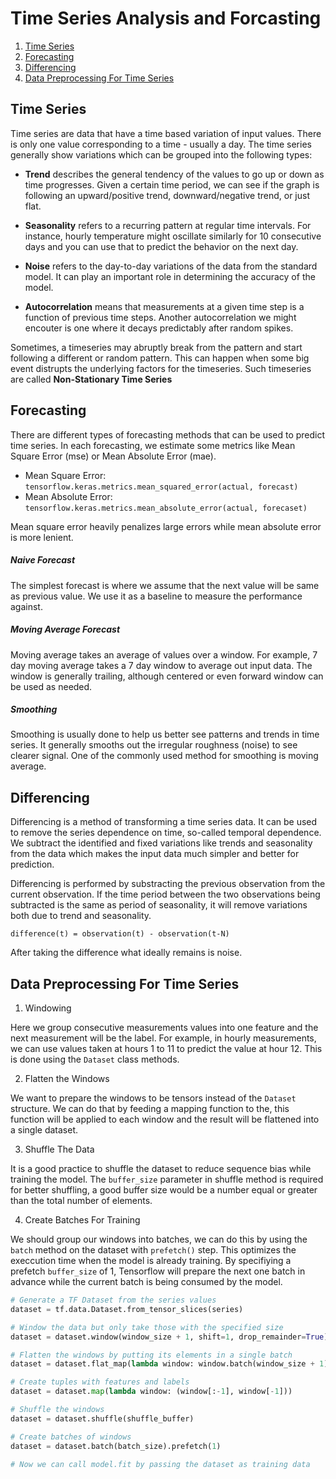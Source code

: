 # Time Series Analysis and Forcasting

1. [Time Series](#time-series)
2. [Forecasting](#forecasting)
3. [Differencing](#differencing)
4. [Data Preprocessing For Time Series](#data-preprocessing-for-time-series)

## Time Series

Time series are data that have a time based variation of input values. There is only one value corresponding to a time - usually a day. The time series generally show variations which can be grouped into the following types:

- **Trend** describes the general tendency of the values to go up or down as time progresses. Given a certain time period, we can see if the graph is following an upward/positive trend, downward/negative trend, or just flat.

- **Seasonality** refers to a recurring pattern at regular time intervals. For instance, hourly temperature might oscillate similarly for 10 consecutive days and you can use that to predict the behavior on the next day.

- **Noise** refers to the day-to-day variations of the data from the standard model. It can play an important role in determining the accuracy of the model.

- **Autocorrelation** means that measurements at a given time step is a function of previous time steps. Another autocorrelation we might encouter is one where it decays predictably after random spikes.

Sometimes, a timeseries may abruptly break from the pattern and start following a different or random pattern. This can happen when some big event distrupts the underlying factors for the timeseries. Such timeseries are called **Non-Stationary Time Series**

## Forecasting

There are different types of forecasting methods that can be used to predict time series. In each forecasting, we estimate some metrics like Mean Square Error (mse) or Mean Absolute Error (mae). 

- Mean Square Error: `tensorflow.keras.metrics.mean_squared_error(actual, forecast)`
- Mean Absolute Error: `tensorflow.keras.metrics.mean_absolute_error(actual, forecaset)`

Mean square error heavily penalizes large errors while mean absolute error is more lenient.


##### Naive Forecast

The simplest forecast is where we assume that the next value will be same as previous value. We use it as a baseline to measure the performance against.

##### Moving Average Forecast

Moving average takes an average of values over a window. For example, 7 day moving average takes a 7 day window to average out input data. The window is generally trailing, although centered or even forward window can be used as needed.

##### Smoothing

Smoothing is usually done to help us better see patterns and trends in time series. It generally smooths out the irregular roughness (noise) to see clearer signal. One of the commonly used method for smoothing is moving average.

## Differencing

Differencing is a method of transforming a time series data. It can be used to remove the series dependence on time, so-called temporal dependence. We subtract the identified and fixed variations like trends and seasonality from the data which makes the input data much simpler and better for prediction.

Differencing is performed by substracting the previous observation from the current observation. If the time period between the two observations being subtracted is the same as period of seasonality, it will remove variations both due to trend and seasonality.

`difference(t) = observation(t) - observation(t-N)`

After taking the difference what ideally remains is noise.

## Data Preprocessing For Time Series

1. Windowing

Here we group consecutive measurements values into one feature and the next measurement will be the label. For example, in hourly measurements, we can use values taken at hours 1 to 11 to predict the value at hour 12. This is done using the `Dataset` class methods. 

2. Flatten the Windows

We want to prepare the windows to be tensors instead of the `Dataset` structure. We can do that by feeding a mapping function to the, this function will be applied to each window and the result will be flattened into a single dataset. 

3. Shuffle The Data

It is a good practice to shuffle the dataset to reduce sequence bias while training the model. The `buffer_size` parameter in shuffle method is required for better shuffling, a good buffer size would be a number equal or greater than the total number of elements.

4. Create Batches For Training 

We should group our windows into batches, we can do this by using the `batch` method on the dataset with `prefetch()` step. This optimizes the execcution time when the model is already training. By specifiying a prefetch `buffer_size` of 1, Tensorflow will prepare the next one batch in advance while the current batch is being consumed by the model. 

```python
# Generate a TF Dataset from the series values
dataset = tf.data.Dataset.from_tensor_slices(series)

# Window the data but only take those with the specified size
dataset = dataset.window(window_size + 1, shift=1, drop_remainder=True)

# Flatten the windows by putting its elements in a single batch
dataset = dataset.flat_map(lambda window: window.batch(window_size + 1))

# Create tuples with features and labels 
dataset = dataset.map(lambda window: (window[:-1], window[-1]))

# Shuffle the windows
dataset = dataset.shuffle(shuffle_buffer)

# Create batches of windows
dataset = dataset.batch(batch_size).prefetch(1)

# Now we can call model.fit by passing the dataset as training data

```
